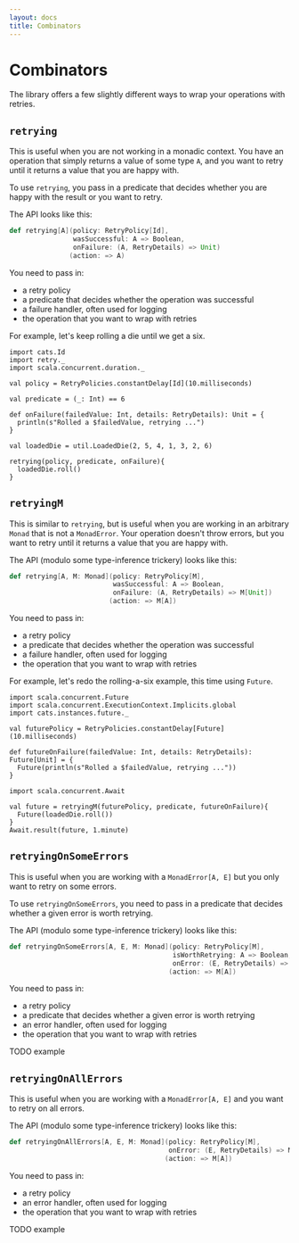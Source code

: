 ```yaml
---
layout: docs
title: Combinators
---
```


# Combinators

The library offers a few slightly different ways to wrap your operations with
retries.

## `retrying`

This is useful when you are not working in a monadic context.  You have an
operation that simply returns a value of some type `A`, and you want to retry
until it returns a value that you are happy with.

To use `retrying`, you pass in a predicate that decides whether you are
happy with the result or you want to retry.

The API looks like this:

```scala
def retrying[A](policy: RetryPolicy[Id],
                wasSuccessful: A => Boolean,
                onFailure: (A, RetryDetails) => Unit)
               (action: => A)
```

You need to pass in:

* a retry policy
* a predicate that decides whether the operation was successful
* a failure handler, often used for logging
* the operation that you want to wrap with retries

For example, let's keep rolling a die until we get a six.

```tut:book
import cats.Id
import retry._
import scala.concurrent.duration._

val policy = RetryPolicies.constantDelay[Id](10.milliseconds)

val predicate = (_: Int) == 6

def onFailure(failedValue: Int, details: RetryDetails): Unit = {
  println(s"Rolled a $failedValue, retrying ...")
}
```

```tut
val loadedDie = util.LoadedDie(2, 5, 4, 1, 3, 2, 6)

retrying(policy, predicate, onFailure){
  loadedDie.roll()
}
```

## `retryingM`

This is similar to `retrying`, but is useful when you are working in an
arbitrary `Monad` that is not a `MonadError`. Your operation doesn't throw
errors, but you want to retry until it returns a value that you are happy with.

The API (modulo some type-inference trickery) looks like this:

```scala
def retrying[A, M: Monad](policy: RetryPolicy[M],
                          wasSuccessful: A => Boolean,
                          onFailure: (A, RetryDetails) => M[Unit])
                         (action: => M[A])
```

You need to pass in:

* a retry policy
* a predicate that decides whether the operation was successful
* a failure handler, often used for logging
* the operation that you want to wrap with retries

For example, let's redo the rolling-a-six example, this time using `Future`.

```tut:book
import scala.concurrent.Future
import scala.concurrent.ExecutionContext.Implicits.global
import cats.instances.future._

val futurePolicy = RetryPolicies.constantDelay[Future](10.milliseconds)

def futureOnFailure(failedValue: Int, details: RetryDetails): Future[Unit] = {
  Future(println(s"Rolled a $failedValue, retrying ..."))
}
```

```tut
import scala.concurrent.Await

val future = retryingM(futurePolicy, predicate, futureOnFailure){
  Future(loadedDie.roll())
}
Await.result(future, 1.minute)
```

## `retryingOnSomeErrors`

This is useful when you are working with a `MonadError[A, E]` but you only want
to retry on some errors.

To use `retryingOnSomeErrors`, you need to pass in a predicate that decides whether a given error is worth retrying.

The API (modulo some type-inference trickery) looks like this:

```scala
def retryingOnSomeErrors[A, E, M: Monad](policy: RetryPolicy[M],
                                         isWorthRetrying: A => Boolean,
                                         onError: (E, RetryDetails) => M[Unit])
                                        (action: => M[A])
```

You need to pass in:

* a retry policy
* a predicate that decides whether a given error is worth retrying
* an error handler, often used for logging
* the operation that you want to wrap with retries

TODO example

## `retryingOnAllErrors`

This is useful when you are working with a `MonadError[A, E]` and you want to
retry on all errors.

The API (modulo some type-inference trickery) looks like this:

```scala
def retryingOnAllErrors[A, E, M: Monad](policy: RetryPolicy[M],
                                        onError: (E, RetryDetails) => M[Unit])
                                       (action: => M[A])
```

You need to pass in:

* a retry policy
* an error handler, often used for logging
* the operation that you want to wrap with retries

TODO example
